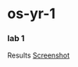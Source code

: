 # os-yr-1


### lab 1

Results [Screenshot](https://github.com/AaronTU856/os-yr-1/blob/main/lab-1/lab-1.png)




